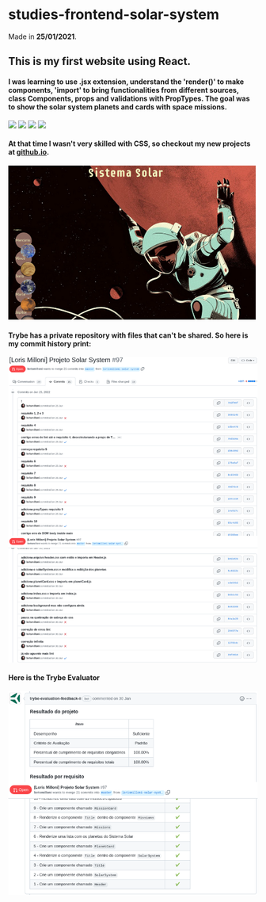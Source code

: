 # studies-frontend-solar-system
Made in **25/01/2021**.

## This is my first website using React.
#### I was learning to use .jsx extension, understand the 'render()' to make components, 'import' to bring functionalities from different sources, class Components, props and validations with PropTypes. The goal was to show the solar system planets and cards with space missions.
<img src='https://cdn.jsdelivr.net/gh/devicons/devicon/icons/react/react-original.svg' width='40'/> <img src='https://cdn.jsdelivr.net/gh/devicons/devicon/icons/javascript/javascript-original.svg' width='40'/> <img src='https://cdn.jsdelivr.net/gh/devicons/devicon/icons/html5/html5-plain.svg' width='40'/> <img src='https://cdn.jsdelivr.net/gh/devicons/devicon/icons/css3/css3-plain.svg' width='40'/>

#### At that time I wasn't very skilled with CSS, so checkout my new projects at [github.io](https://lorismilloni.github.io/).
<img src='images-readme/css-01.png' width='500'>

#### Trybe has a private repository with files that can't be shared. So here is my commit history print:
<img src='images-readme/commit-history.png'>

#### Here is the Trybe Evaluator
<img src='images-readme/evaluator.png'>
